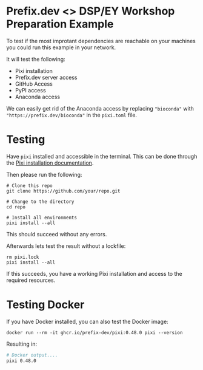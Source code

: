 # Prefix.dev <> DSP/EY Workshop Preparation Example
To test if the most improtant dependencies are reachable on your machines you could run this example in your network.

It will test the following:
- Pixi installation
- Prefix.dev server access
- GitHub Access
- PyPI access
- Anaconda access

We can easily get rid of the Anaconda access by replacing `"bioconda"` with `"https://prefix.dev/bioconda"` in the `pixi.toml` file.

# Testing
Have `pixi` installed and accessible in the terminal.
This can be done through the [Pixi installation documentation](https://pixi.sh/latest/installation/).

Then please run the following:
```
# Clone this repo
git clone https://github.com/your/repo.git

# Change to the directory
cd repo

# Install all environments
pixi install --all
```
This should succeed without any errors.

Afterwards lets test the result without a lockfile:
```
rm pixi.lock
pixi install --all
```
If this succeeds, you have a working Pixi installation and access to the required resources.

# Testing Docker
If you have Docker installed, you can also test the Docker image:
```
docker run --rm -it ghcr.io/prefix-dev/pixi:0.48.0 pixi --version
```
Resulting in:
```bash
# Docker output....
pixi 0.48.0
```


